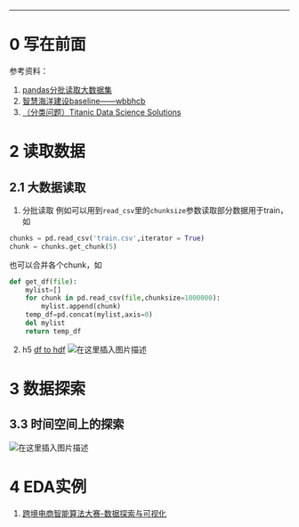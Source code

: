 ***
# 0 写在前面
参考资料：
1. [pandas分批读取大数据集](https://blog.csdn.net/htbeker/article/details/86542412)
2. [智慧海洋建设baseline——wbbhcb](https://github.com/wbbhcb/zhhyjs_baseline)
4. [（分类问题）Titanic Data Science Solutions](https://www.kaggle.com/startupsci/titanic-data-science-solutions)


# 2 读取数据
## 2.1 大数据读取
1. 分批读取
例如可以用到`read_csv`里的`chunksize`参数读取部分数据用于train，如
```py
chunks = pd.read_csv('train.csv',iterator = True)
chunk = chunks.get_chunk(5)
```
也可以合并各个chunk，如
```py
def get_df(file):
	mylist=[]
	for chunk in pd.read_csv(file,chunksize=1000000):
		mylist.append(chunk)
	temp_df=pd.concat(mylist,axis=0)
	del mylist
	return temp_df
```
2. h5
[df to hdf](https://pandas.pydata.org/pandas-docs/stable/reference/api/pandas.DataFrame.to_hdf.html)
![在这里插入图片描述](https://img-blog.csdnimg.cn/20200107123430241.png?x-oss-process=image/watermark,type_ZmFuZ3poZW5naGVpdGk,shadow_10,text_aHR0cHM6Ly9ibG9nLmNzZG4ubmV0L3dlaXhpbl80MjI5Nzg1NQ==,size_16,color_FFFFFF,t_70)

#  3 数据探索

## 3.3 时间空间上的探索
![在这里插入图片描述](https://img-blog.csdnimg.cn/20200424223627828.png?x-oss-process=image/watermark,type_ZmFuZ3poZW5naGVpdGk,shadow_10,text_aHR0cHM6Ly9ibG9nLmNzZG4ubmV0L3dlaXhpbl80MjI5Nzg1NQ==,size_16,color_FFFFFF,t_70)

# 4 EDA实例
1. [跨境电商智能算法大赛-数据探索与可视化](https://tianchi.aliyun.com/notebook-ai/detail?spm=5176.12586969.1002.15.7404238aQacdS0&postId=66312)
